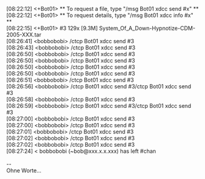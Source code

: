 <html><body><p>[08:22:12] &lt;+Bot01&gt; ** To request a file, type "/msg Bot01 xdcc send #x" **<br>
[08:22:12] &lt;+Bot01&gt; ** To request details, type "/msg Bot01 xdcc info #x" **<br>
[08:22:15] &lt;+Bot01&gt; #3  129x [9.3M] System_Of_A_Down-Hypnotize-CDM-2005-XXX.tar<br>
[08:26:41] &lt;bobbobobi&gt; /ctcp Bot01 xdcc send #3<br>
[08:26:43] &lt;bobbobobi&gt; /ctcp Bot01 xdcc send #3<br>
[08:26:50] &lt;bobbobobi&gt; /ctcp Bot01 xdcc send #3<br>
[08:26:50] &lt;bobbobobi&gt; /ctcp Bot01 xdcc send #3<br>
[08:26:50] &lt;bobbobobi&gt; /ctcp Bot01 xdcc send #3<br>
[08:26:50] &lt;bobbobobi&gt; /ctcp Bot01 xdcc send #3<br>
[08:26:51] &lt;bobbobobi&gt; /ctcp Bot01 xdcc send #3<br>
[08:26:56] &lt;bobbobobi&gt; /ctcp Bot01 xdcc send #3/ctcp Bot01 xdcc send #3<br>
[08:26:58] &lt;bobbobobi&gt; /ctcp Bot01 xdcc send #3<br>
[08:26:59] &lt;bobbobobi&gt; /ctcp Bot01 xdcc send #3/ctcp Bot01 xdcc send #3<br>
[08:27:00] &lt;bobbobobi&gt; /ctcp Bot01 xdcc send #3<br>
[08:27:00] &lt;bobbobobi&gt; /ctcp Bot01 xdcc send #3<br>
[08:27:01] &lt;bobbobobi&gt; /ctcp Bot01 xdcc send #3<br>
[08:27:02] &lt;bobbobobi&gt; /ctcp Bot01 xdcc send #3<br>
[08:27:02] &lt;bobbobobi&gt; /ctcp Bot01 xdcc send #3<br>
[08:27:24]  &lt; bobbobobi (~bob@xxx.x.x.xxx) has left #chan<br>
<br>
--<br>
Ohne Worte...</p></body></html>